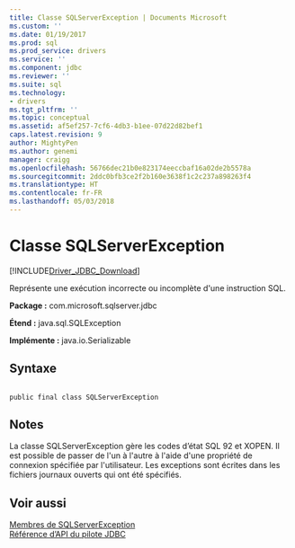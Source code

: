 ```yaml
---
title: Classe SQLServerException | Documents Microsoft
ms.custom: ''
ms.date: 01/19/2017
ms.prod: sql
ms.prod_service: drivers
ms.service: ''
ms.component: jdbc
ms.reviewer: ''
ms.suite: sql
ms.technology:
- drivers
ms.tgt_pltfrm: ''
ms.topic: conceptual
ms.assetid: af5ef257-7cf6-4db3-b1ee-07d22d82bef1
caps.latest.revision: 9
author: MightyPen
ms.author: genemi
manager: craigg
ms.openlocfilehash: 56766dec21b0e823174eeccbaf16a02de2b5578a
ms.sourcegitcommit: 2ddc0bfb3ce2f2b160e3638f1c2c237a898263f4
ms.translationtype: HT
ms.contentlocale: fr-FR
ms.lasthandoff: 05/03/2018
---
```

# <a name="sqlserverexception-class"></a>Classe SQLServerException
[!INCLUDE[Driver_JDBC_Download](../../../includes/driver_jdbc_download.md)]

  Représente une exécution incorrecte ou incomplète d'une instruction SQL.  
  
 **Package :** com.microsoft.sqlserver.jdbc  
  
 **Étend :** java.sql.SQLException  
  
 **Implémente :** java.io.Serializable  
  
## <a name="syntax"></a>Syntaxe  
  
```  
  
public final class SQLServerException  
```  
  
## <a name="remarks"></a>Notes  
 La classe SQLServerException gère les codes d’état SQL 92 et XOPEN. Il est possible de passer de l'un à l'autre à l'aide d'une propriété de connexion spécifiée par l'utilisateur. Les exceptions sont écrites dans les fichiers journaux ouverts qui ont été spécifiés.  
  
## <a name="see-also"></a>Voir aussi  
 [Membres de SQLServerException](../../../connect/jdbc/reference/sqlserverexception-members.md)   
 [Référence d’API du pilote JDBC](../../../connect/jdbc/reference/jdbc-driver-api-reference.md)  
  
  
